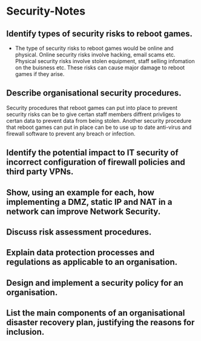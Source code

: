 # Security-Notes
## Identify types of security risks to reboot games.
- The type of security risks to reboot games would be online and physical. Online security risks involve hacking, email scams etc. Physical security risks involve stolen equipment, staff selling infomation on the buisness etc. These risks can cause major damage to reboot games if they arise.
## Describe organisational security procedures.
Security procedures that reboot games can put into place to prevent security risks can be to give certan staff members diffrent privliges to certan data to prevent data from being stolen. Another security procedure that reboot games can put in place can be to use up to date anti-virus and firewall software to prevent any breach or infection.
## Identify the potential impact to IT security of incorrect configuration of firewall policies and third party VPNs.

## Show, using an example for each, how implementing a DMZ, static IP and NAT in a network can improve Network Security.

## Discuss risk assessment procedures.

## Explain data protection processes and regulations as applicable to an organisation.

## Design and implement a security policy for an organisation.

## List the main components of an organisational disaster recovery plan, justifying the reasons for inclusion.
